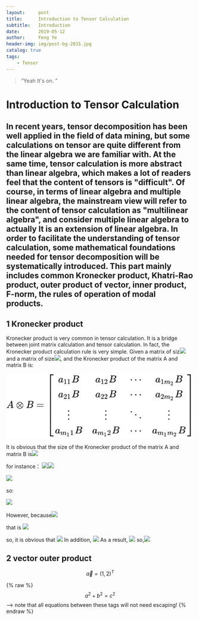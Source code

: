 ```yaml
---
layout:     post
title:      Introduction to Tensor Calculation
subtitle:   Introduction
date:       2019-05-12
author:     Feng Ye
header-img: img/post-bg-2015.jpg
catalog: true
tags:
    - Tensor
---
```

> “Yeah It's on. ”

# Introduction to Tensor Calculation #

In recent years, tensor decomposition has been well applied in the field of data mining, but some calculations on tensor are quite different from the linear algebra we are familiar with. At the same time, tensor calculation is  more abstract than linear algebra, which makes a lot of readers feel that the content of tensors is "difficult". 
Of course, in terms of linear algebra and multiple linear algebra, the mainstream view will refer to the content of tensor calculation as "multilinear algebra", and consider multiple linear algebra to actually It is an extension of linear algebra. 
In order to facilitate the understanding of tensor calculation, some mathematical foundations needed for tensor decomposition will be systematically introduced. This part mainly includes common Kronecker product, Khatri-Rao product, outer product of vector, inner product, F-norm, the rules of operation of modal products.
<br>
----------

## 1 Kronecker product

Kronecker product is very common in tensor calculation. It is a bridge between joint matrix calculation and tensor calculation. In fact, the Kronecker product calculation rule is very simple. Given a matrix of siz![](https://www.zhihu.com/equation?tex=m_1%5Ctimes+m_2)and a matrix of size![](https://www.zhihu.com/equation?tex=n_1%5Ctimes+n_2), and the Kronecker product of the matrix A and matrix B is:

![](/img/in-post/Introduction.assets/equation-1569596579451.svg)

It is obvious that the size of the Kronecker product of the matrix A and matrix B is![](https://www.zhihu.com/equation?tex=%5Cleft%28+m_1n_1+%5Cright%29+%5Ctimes+%5Cleft%28+m_2n_2+%5Cright%29+)

for instance：
![](https://www.zhihu.com/equation?tex=A%3D%5Cleft%5B+%5Cbegin%7Barray%7D%7Bcc%7D+1+%26+2+%5C%5C+3+%26+4+%5C%5C+%5Cend%7Barray%7D+%5Cright%5D)![](https://www.zhihu.com/equation?tex=B%3D%5Cleft%5B+%5Cbegin%7Barray%7D%7Bccc%7D+5+%26+6+%26+7%5C%5C+8+%26+9+%26+10+%5C%5C+%5Cend%7Barray%7D+%5Cright%5D)

![](https://www.zhihu.com/equation?tex=A%5Cotimes+B%3D%5Cleft%5B+%5Cbegin%7Barray%7D%7Bcc%7D+1%5Ctimes+%5Cleft%5B+%5Cbegin%7Barray%7D%7Bccc%7D+5+%26+6+%26+7%5C%5C+8+%26+9+%26+10%5C%5C+%5Cend%7Barray%7D+%5Cright%5D+%26+2%5Ctimes+%5Cleft%5B+%5Cbegin%7Barray%7D%7Bccc%7D+5+%26+6+%26+7%5C%5C+8+%26+9+%26+10%5C%5C+%5Cend%7Barray%7D+%5Cright%5D+%5C%5C+3%5Ctimes+%5Cleft%5B+%5Cbegin%7Barray%7D%7Bccc%7D+5+%26+6+%26+7%5C%5C+8+%26+9+%26+10%5C%5C+%5Cend%7Barray%7D+%5Cright%5D+%26+4%5Ctimes+%5Cleft%5B+%5Cbegin%7Barray%7D%7Bccc%7D+5+%26+6+%26+7%5C%5C+8+%26+9+%26+10%5C%5C+%5Cend%7Barray%7D+%5Cright%5D+%5C%5C+%5Cend%7Barray%7D+%5Cright%5D)

so:

![](https://www.zhihu.com/equation?tex=A%5Cotimes+B%3D%5Cleft%5B+%5Cbegin%7Barray%7D%7Bcccccc%7D+5+%26+6+%26+7+%26+10+%26+12+%26+14+%5C%5C+8+%26+9+%26+10+%26+16+%26+18+%26+20+%5C%5C+15+%26+18+%26+21+%26+20+%26+24+%26+28+%5C%5C+24+%26+27+%26+30+%26+32+%26+36+%26+40+%5C%5C+%5Cend%7Barray%7D+%5Cright%5D)

However, because![](https://www.zhihu.com/equation?tex=B%5Cotimes+A%3D%5Cleft%5B+%5Cbegin%7Barray%7D%7Bccc%7D+5%5Ctimes+%5Cleft%5B+%5Cbegin%7Barray%7D%7Bcc%7D+1+%26+2+%5C%5C+3+%26+4+%5C%5C+%5Cend%7Barray%7D+%5Cright%5D+%26+6%5Ctimes+%5Cleft%5B+%5Cbegin%7Barray%7D%7Bcc%7D+1+%26+2%5C%5C+3+%26+4%5C%5C+%5Cend%7Barray%7D+%5Cright%5D+%26+7%5Ctimes+%5Cleft%5B+%5Cbegin%7Barray%7D%7Bcc%7D+1+%26+2%5C%5C+3+%26+4%5C%5C+%5Cend%7Barray%7D+%5Cright%5D+%5C%5C+8%5Ctimes+%5Cleft%5B+%5Cbegin%7Barray%7D%7Bcc%7D+1+%26+2+%5C%5C+3+%26+4+%5C%5C+%5Cend%7Barray%7D+%5Cright%5D+%26+9%5Ctimes+%5Cleft%5B+%5Cbegin%7Barray%7D%7Bcc%7D+1+%26+2+%5C%5C+3+%26+4+%5C%5C+%5Cend%7Barray%7D+%5Cright%5D+%26+10%5Ctimes+%5Cleft%5B+%5Cbegin%7Barray%7D%7Bcc%7D+1+%26+2%5C%5C+3+%26+4%5C%5C+%5Cend%7Barray%7D+%5Cright%5D+%5C%5C+%5Cend%7Barray%7D+%5Cright%5D)

that is ![](https://www.zhihu.com/equation?tex=B%5Cotimes+A%3D%5Cleft%5B+%5Cbegin%7Barray%7D%7Bcccccc%7D+5+%26+10+%26+6+%26+12+%26+7+%26+14+%5C%5C+15+%26+20+%26+18+%26+24+%26+21+%26+28+%5C%5C+8+%26+16+%26+9+%26+18+%26+10+%26+20+%5C%5C+24+%26+32+%26+27+%26+36+%26+30+%26+40+%5C%5C+%5Cend%7Barray%7D+%5Cright%5D)

so, it is obvious that ![](https://www.zhihu.com/equation?tex=B%5Cotimes+A%5Cne+A%5Cotimes+B)
In addition, 
![](https://www.zhihu.com/equation?tex=A%5ET%5Cotimes+B%5ET%3D%5Cleft%5B+%5Cbegin%7Barray%7D%7Bcc%7D+1%5Ctimes+%5Cleft%5B+%5Cbegin%7Barray%7D%7Bcc%7D+5+%26+8%5C%5C+6+%26+9%5C%5C+7+%26+10%5C%5C+%5Cend%7Barray%7D+%5Cright%5D+%26+3%5Ctimes+%5Cleft%5B+%5Cbegin%7Barray%7D%7Bcc%7D+5+%26+8%5C%5C+6+%26+9%5C%5C+7+%26+10%5C%5C+%5Cend%7Barray%7D+%5Cright%5D+%5C%5C+2%5Ctimes+%5Cleft%5B+%5Cbegin%7Barray%7D%7Bcc%7D+5+%26+8%5C%5C+6+%26+9%5C%5C+7+%26+10%5C%5C+%5Cend%7Barray%7D+%5Cright%5D+%26+4%5Ctimes+%5Cleft%5B+%5Cbegin%7Barray%7D%7Bcc%7D+5+%26+8%5C%5C+6+%26+9%5C%5C+7+%26+10%5C%5C+%5Cend%7Barray%7D+%5Cright%5D+%5C%5C+%5Cend%7Barray%7D+%5Cright%5D)
As a result,
![](https://www.zhihu.com/equation?tex=A%5ET%5Cotimes+B%5ET%3D%5Cleft%5B+%5Cbegin%7Barray%7D%7Bcccc%7D+5+%26+8+%26+15+%26+24%5C%5C+6+%26+9+%26+18+%26+27%5C%5C+7+%26+10+%26+21+%26+30%5C%5C+10+%26+16+%26+20+%26+32%5C%5C+12+%26+18+%26+24+%26+36%5C%5C+14+%26+20+%26+28+%26+40%5C%5C+%5Cend%7Barray%7D+%5Cright%5D)
so,![](https://www.zhihu.com/equation?tex=A%5ET%5Cotimes+B%5ET%3D%5Cleft%28+A%5Cotimes+B+%5Cright%29+%5ET)


## 2 vector outer product

$$
\vec a=\left( 1,2 \right) ^{T}
$$

 {% raw %}
  $$a^2 + b^2 = c^2$$ --> note that all equations between these tags will not need escaping! 
 {% endraw %}

